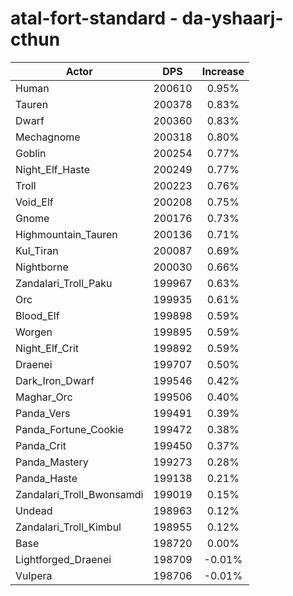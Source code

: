 # atal-fort-standard - da-yshaarj-cthun
| Actor | DPS | Increase |
|---|:---:|:---:|
|Human|200610|0.95%|
|Tauren|200378|0.83%|
|Dwarf|200360|0.83%|
|Mechagnome|200318|0.80%|
|Goblin|200254|0.77%|
|Night_Elf_Haste|200249|0.77%|
|Troll|200223|0.76%|
|Void_Elf|200208|0.75%|
|Gnome|200176|0.73%|
|Highmountain_Tauren|200136|0.71%|
|Kul_Tiran|200087|0.69%|
|Nightborne|200030|0.66%|
|Zandalari_Troll_Paku|199967|0.63%|
|Orc|199935|0.61%|
|Blood_Elf|199898|0.59%|
|Worgen|199895|0.59%|
|Night_Elf_Crit|199892|0.59%|
|Draenei|199707|0.50%|
|Dark_Iron_Dwarf|199546|0.42%|
|Maghar_Orc|199506|0.40%|
|Panda_Vers|199491|0.39%|
|Panda_Fortune_Cookie|199472|0.38%|
|Panda_Crit|199450|0.37%|
|Panda_Mastery|199273|0.28%|
|Panda_Haste|199138|0.21%|
|Zandalari_Troll_Bwonsamdi|199019|0.15%|
|Undead|198963|0.12%|
|Zandalari_Troll_Kimbul|198955|0.12%|
|Base|198720|0.00%|
|Lightforged_Draenei|198709|-0.01%|
|Vulpera|198706|-0.01%|
